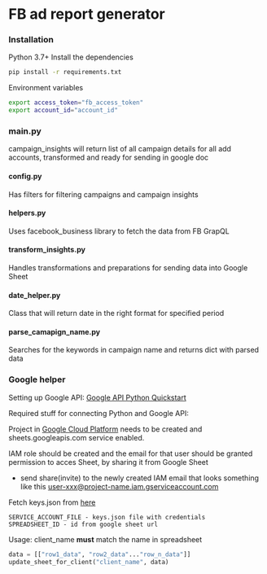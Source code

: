 # FB ad report generator


### Installation
Python 3.7+
Install the dependencies 
```sh
pip install -r requirements.txt
```
Environment variables
```sh
export access_token="fb_access_token"
export account_id="account_id"
```
### main.py
campaign_insights will return list of all campaign details for all add accounts, transformed and ready for sending in google doc
#### config.py 
Has filters for filtering campaigns and campaign insights
#### helpers.py
Uses facebook_business library to fetch the data from FB GrapQL
#### transform_insights.py
Handles transformations and preparations for sending data into Google Sheet
#### date_helper.py
Class that will return date in the right format for specified period
#### parse_camapign_name.py
Searches for the keywords in campaign name and returns dict with parsed data

### Google helper
Setting up Google API:
[Google API Python Quickstart](https://developers.google.com/sheets/api/quickstart/python)

Required stuff for connecting Python and Google API:

Project in [Google Cloud Platform](https://console.cloud.google.com/home/dashboard) needs to be created and sheets.googleapis.com service enabled.

IAM role should be created and the email for that user should be granted permission to acces Sheet, by sharing it from Google Sheet
- send share(invite) to the newly created IAM email that looks something like this user-xxx@project-name.iam.gserviceaccount.com

Fetch keys.json from [here](https://developers.google.com/workspace/guides/create-credentials)
```
SERVICE_ACCOUNT_FILE - keys.json file with credentials
SPREADSHEET_ID - id from google sheet url
```



Usage:
client_name **must** match the name in spreadsheet
```python
data = [["row1_data", "row2_data"..."row_n_data"]]
update_sheet_for_client("client_name", data)
```


